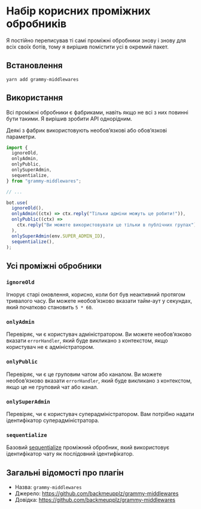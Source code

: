# Набір корисних проміжних обробників

Я постійно переписував ті самі проміжні обробники знову і знову для всіх своїх ботів, тому я вирішив помістити усі в окремий пакет.

## Встановлення

`yarn add grammy-middlewares`

## Використання

Всі проміжні обробники є фабриками, навіть якщо не всі з них повинні бути такими.
Я вирішив зробити API однорідним.

Деякі з фабрик використовують необовʼязкові або обовʼязкові параметри.

```ts
import {
  ignoreOld,
  onlyAdmin,
  onlyPublic,
  onlySuperAdmin,
  sequentialize,
} from "grammy-middlewares";

// ...

bot.use(
  ignoreOld(),
  onlyAdmin((ctx) => ctx.reply("Тільки адміни можуть це робити!")),
  onlyPublic((ctx) =>
    ctx.reply("Ви можете використовувати це тільки в публічних групах")
  ),
  onlySuperAdmin(env.SUPER_ADMIN_ID),
  sequentialize(),
);
```

## Усі проміжні обробники

### `ignoreOld`

Ігнорує старі оновлення, корисно, коли бот був неактивний протягом тривалого часу.
Ви можете необовʼязково вказати тайм-аут у секундах, який початково становить `5 * 60`.

### `onlyAdmin`

Перевіряє, чи є користувач адміністратором.
Ви можете необовʼязково вказати `errorHandler`, який буде викликано з контекстом, якщо користувач не є адміністратором.

### `onlyPublic`

Перевіряє, чи є це груповим чатом або каналом.
Ви можете необовʼязково вказати `errorHandler`, який буде викликано з контекстом, якщо це не груповий чат або канал.

### `onlySuperAdmin`

Перевіряє, чи є користувач суперадміністратором.
Вам потрібно надати ідентифікатор суперадміністратора.

### `sequentialize`

Базовий [sequentialize](../advanced/scaling#паралелізм-складнии) проміжний обробник, який використовує ідентифікатор чату як послідовний ідентифікатор.

## Загальні відомості про плагін

- Назва: `grammy-middlewares`
- Джерело: <https://github.com/backmeupplz/grammy-middlewares>
- Довідка: <https://github.com/backmeupplz/grammy-middlewares>
